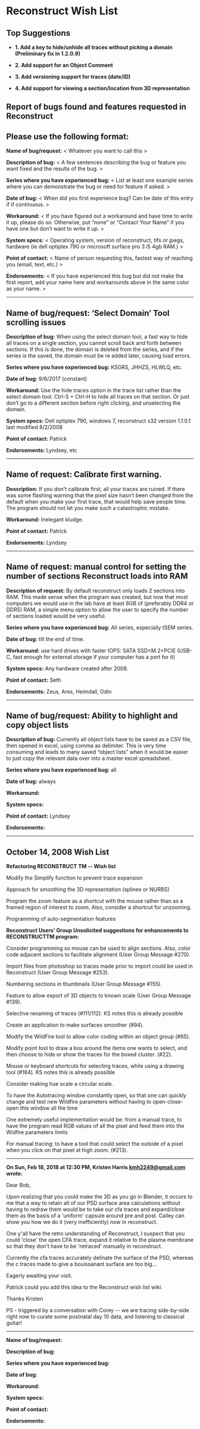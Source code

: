 # Reconstruct Wish List

## Top Suggestions

* **1. Add a key to hide/unhide all traces without picking a domain (Preliminary fix in 1.2.0.9)**

* **2. Add support for an Object Comment**

* **3. Add versioning support for traces (date/ID)**

* **4. Add support for viewing a section/location from 3D representation**


## Report of bugs found and features requested in Reconstruct 

## Please use the following format:

**Name of bug/request:**
< Whatever you want to call this >

**Description of bug:** 
< A few sentences describing the bug or feature you want fixed and the results of the bug. > 

**Series where you have experienced bug:** 
< List at least one example series where you can demonstrate the bug or need for feature if asked. >

**Date of bug:** 
< When did you first experience bug? Can be date of this entry if if continuous. >

**Workaround:** 
< If you have figured out a workaround and have time to write it up, please do so. Otherwise, put “none” or “Contact Your Name” if you have one but don’t want to write it up. >

**System specs:** 
< Operating system, version of reconstruct, tifs or jpegs, hardware (ie dell optiplex 790 or microsoft surface pro 3 i5 4gb RAM.) >

**Point of contact:** 
< Name of person requesting this, fastest way of reaching you (email, text, etc.) >

**Endorsements:** 
< If you have experienced this bug but did not make the first report, add your name here and workarounds above in the same color as your name. >

*************************

## **Name of bug/request:** ‘Select Domain’ Tool scrolling issues

**Description of bug:** When using the select domain tool, a fast way to hide all traces on a single section, you cannot 
scroll back and forth between sections. If this is done, the domain is deleted from the series, and if the series is 
the saved, the domain must be re added later, causing load errors.

**Series where you have experienced bug:** KSGRS, JHHZS, HLWLQ, etc.

**Date of bug:** 9/6/2017 (constant)

**Workaround:** Use the hide traces option in the trace list rather than the select domain tool. Ctrl-S + Ctrl-H to hide 
all traces on that section. Or just don’t go to a different section before right clicking, and unselecting the domain.

**System specs:** Dell optiplex 790, windows 7, reconstruct x32 version 1.1.0.1 last modified 8/2/2008

**Point of contact:** Patrick

**Endorsements:** Lyndsey, etc

*************************

## **Name of request:** Calibrate first warning.

**Description:** If you don’t calibrate first, all your traces are ruined. If there was some flashing warning 
that the pixel size hasn’t been changed from the default when you make your first trace, that would help save 
people time. The program should not let you make such a catastrophic mistake.

**Workaround:** Inelegant kludge.

**Point of contact:** Patrick

**Endorsements:** Lyndsey

*************************

## **Name of request:** manual control for setting the number of sections Reconstruct loads into RAM

**Description of request:** By default reconstruct only loads 2 sections into RAM. This made sense 
when the program was created, but now that most computers we would use in the lab have at least 8GB 
of (preferably DDR4 or DDR5) RAM, a simple menu option to allow the user to specify the number of 
sections loaded would be very useful. 

**Series where you have experienced bug:** All series, especially tSEM series.

**Date of bug:** till the end of time.

**Workaround:** use hard drives with faster IOPS: SATA SSD<M.2<PCIE (USB-C, fast enough for 
external storage if your computer has a port for it)

**System specs:** Any hardware created after 2008.

**Point of contact:** Seth

**Endorsements:** Zeus, Ares, Heimdall, Odin

*************************

## **Name of bug/request:** Ability to highlight and copy object lists

**Description of bug:** Currently all object lists have to be saved as a CSV file, then opened in 
excel, using comma as delimiter. This is very time consuming and leads to many saved “object lists” 
when it would be easier to just copy the relevant data over into a master excel spreadsheet.

**Series where you have experienced bug:** all

**Date of bug:** always

**Workaround:** 

**System specs:**

**Point of contact:** Lyndsey

**Endorsements:** 


*************************

## **October 14, 2008 Wish List**

**Refactoring RECONSTRUCT TM  -- Wish list**

Modify the Simplify function to prevent trace expansion

Approach for smoothing the 3D representation (splines or NURBS)

Program the zoom feature as a shortcut with the mouse rather than as a framed region of 
interest to zoom. Also, consider a shortcut for unzooming.

Programming of auto-segmentation features


**Reconstruct Users’ Group 
Unsolicited suggestions for enhancements to RECONSTRUCTTM program:**

Consider programming so mouse can be used to align sections.  Also, color code 
adjacent sections to facilitate alignment (User Group Message #270).

Import files from photoshop so traces made prior to import could be used in Reconstruct (User Group Message #253).

Numbering sections in thumbnails (User Group Message #155).

Feature to allow export of 3D objects to known scale (User Group Message #139).

Selective renaming of traces (#111/112). KS notes this is already possible

Create an application to make surfaces smoother (#94). 

Modify the WildFire tool to allow color coding within an object group (#65).

Modify point tool to draw a box around the items one wants to select, and 
then choose to hide or show the traces for the boxed cluster. (#22).

Mouse or keyboard shortcuts for selecting traces, while using a drawing 
tool (#164). KS notes this is already possible

Consider making hue scale a circular scale.

To have the Autotracing window constantly open, so that one can
quickly change and test new Wildfire parameters without having to
open-close-open this window all the time

One extremely useful implementation would be: from a manual trace, to
have the program read RGB values of all the pixel and feed them into
the Widfire parameters limits

For manual tracing: to have a tool that could select the outside of a
pixel when you click on that pixel at high zoom.  (#213).

 


*************************

**On Sun, Feb 18, 2018 at 12:30 PM, Kristen Harris <kmh2249@gmail.com> wrote:**

Dear Bob,

Upon realizing that you could make the 3D as you go in Blender, it occurs to me that a way to retain all of our 
PSD surface area calculations without having to redraw them would be to take our cfa traces and expand/close 
them as the basis of a 'uniform' capsule around pre and post.  Cailey can show you how we do it (very inefficiently) 
now in reconstruct.

One y'all have the retro understanding of Reconstruct, I suspect that you could 'close' the open CFA trace, expand 
it relative to the plasma membrane so that they don't have to be 'retraced' manually in reconstruct.

Currently the cfa traces accurately delinate the surface of the PSD, whereas the c traces made to give a bouissanant 
surface are too big...

Eagerly awaiting your visit.

Patrick could you add this idea to the Reconstruct wish list wiki.

Thanks
Kristen

PS - triggered by a conversation with Corey -- we are tracing side-by-side right now to curate some postnatal 
day 10 data, and listening to classical guitar!

*************************

**Name of bug/request:**

**Description of bug:** 

**Series where you have experienced bug:** 

**Date of bug:** 

**Workaround:** 

**System specs:**

**Point of contact:** 

**Endorsements:** 

